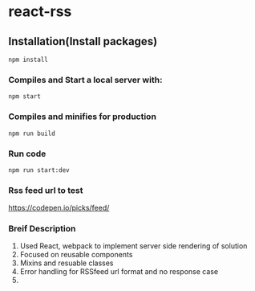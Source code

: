 # react-rss

## Installation(Install packages)

```
npm install
```

### Compiles and Start a local server with:

```
npm start
```

### Compiles and minifies for production

```
npm run build
```


### Run code

```
npm run start:dev
```


###  Rss feed url to test

https://codepen.io/picks/feed/ 

### Breif Description

1. Used React, webpack to implement server side rendering of solution
2. Focused on reusable components
3. Mixins and resuable classes
4. Error handling for RSSfeed url format and no response case
5. 

